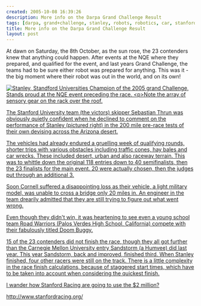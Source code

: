 ```yaml
---
created: 2005-10-08 16:39:26
description: More info on the Darpa Grand Challenge Result
tags: [darpa, grand+challenge, stanley, robots, robotics, car, stanford+university]
title: More info on the Darpa Grand Challenge Result
layout: post
---
```

At dawn on Saturday, the 8th October, as the sun rose, the 23 contenders knew that anything could happen. After events at the NQE where they prepared, and qualified for the event, and last years Grand Challenge, the teams had to be sure either robot was prepared for anything. This was it - the big moment where their robot was out in the world, and on its own!

<a class="internal" href="browseimage321">
 <img alt="Stanley, Standford Universities Champion of the 2005 grand Challenge, Stands proud at the NQE event preceding the race.

Note the array of sensory gear on the rack over the roof." src="image321"/>
</a>

The Stanford University team (the victors) skipper Sebastian Thrun was obviously quietly confident when he declined to comment on the performance of Stanley (pictured right) in the 200 mile pre-race tests of their own devising across the Arizona desert.

The vehicles had already endured a gruelling week of qualifying rounds, shorter trips with various obstacles including traffic cones, hay bales and car wrecks. These included desert, urban and also raceway terrain. This was to whittle down the original 118 entries down to 40 semifinalists, then the 23 finalists for the main event. 20 were actually chosen, then the judges put through an additional 3.

Soon Cornell suffered a disappointing loss as their vehicle, a light military model, was unable to cross a bridge only 20 miles in. An engineer in the team drearily admitted that they are still trying to figure out what went wrong.

Even though they didn't win, it was heartening to see even a young school team Road Warriors (Palos Verdes High School, California) compete with their fabulously titled Doom Buggy.

15 of the 23 contenders did not finish the race, though they all got further than the Carnegie Mellon University entry Sandstorm (a Humvee) did last year. This year Sandstorm, back and improved, finished third. When Stanley finished, four other racers were still on the track. There is a little complexity in the race finish calculations, because of staggered start times, which have to be taken into account when considering the quickest finish.

I wander how Stanford Racing are going to use the $2 million?

<http://www.stanfordracing.org/>
